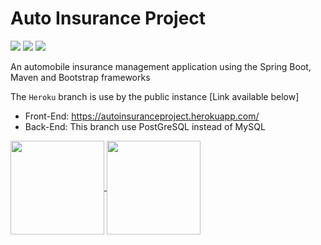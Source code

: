 # Auto Insurance Project

![](https://img.shields.io/badge/Apache%20Maven%3A%20Build-passing-success?logo=github) ![](https://img.shields.io/badge/Spring%20Boot%20Back--End%3A%20Build%20--%20Test%20--%20Deploy-passing-success?logo=github) ![](https://img.shields.io/badge/Bootstrap%20Frond--End%3A%20Deploy-passing-success?logo=github)

An automobile insurance management application using the Spring Boot, Maven and Bootstrap frameworks

The `Heroku` branch is use by the public instance [Link available below]

- Front-End: https://autoinsuranceproject.herokuapp.com/
- Back-End: This branch use PostGreSQL instead of MySQL

<a href="https://github.com/Heyimlulu/InsuranceProject/tree/heroku">
  <img height="150px" align="center" src="https://bilalbudhani.com/content/images/2017/11/heroku.png">
</a>
<a href="https://github.com/Heyimlulu/InsuranceProject/tree/heroku">
  <img height="150px" align="center" src="https://miro.medium.com/max/1200/1*PR3N41Yzq0bEQw9imFmrJQ.png">
</a>
